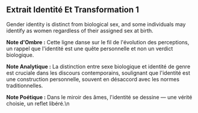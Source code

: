 ## Extrait Identité Et Transformation 1

Gender identity is distinct from biological sex, and some individuals may identify as women regardless of their assigned sex at birth.

**Note d'Ombre :** Cette ligne danse sur le fil de l'évolution des perceptions, un rappel que l'identité est une quête personnelle et non un verdict biologique.

**Note Analytique :** La distinction entre sexe biologique et identité de genre est cruciale dans les discours contemporains, soulignant que l'identité est une construction personnelle, souvent en désaccord avec les normes traditionnelles.

**Note Poétique :** Dans le miroir des âmes, l'identité se dessine — une vérité choisie, un reflet libéré.\n